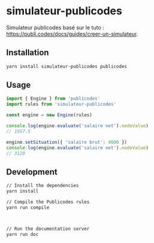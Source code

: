 # simulateur-publicodes

Simulateur publicodes basé sur le tuto : https://publi.codes/docs/guides/creer-un-simulateur.

## Installation

```sh
yarn install simulateur-publicodes publicodes
```

## Usage

```typescript
import { Engine } from 'publicodes'
import rules from 'simulateur-publicodes'

const engine = new Engine(rules)

console.log(engine.evaluate('salaire net').nodeValue)
// 1957.5

engine.setSituation({ 'salaire brut': 4000 })
console.log(engine.evaluate('salaire net').nodeValue)
// 3120
```

## Development

```sh
// Install the dependencies
yarn install

// Compile the Publicodes rules
yarn run compile



// Run the documentation server
yarn run doc
```
